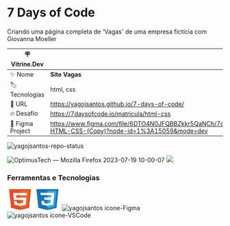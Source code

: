 # 7 Days of Code
 Criando uma página completa de 'Vagas' de uma empresa fictícia com Giovanna Moeller

| :placard: Vitrine.Dev |     |
| -------------  | --- |
| :sparkles: Nome        | **Site Vagas**
| :label: Tecnologias | html, css
| :rocket: URL |  https://yagojsantos.github.io/7-days-of-code/
| :fire: Desafio | https://7daysofcode.io/matricula/html-css
| :memo: Figma Project | https://www.figma.com/file/6DTO4N0JFQBBZkkr5QaNCh/7daysOfCode-HTML-CSS-(Copy)?node-id=1%3A15059&mode=dev

![yagojsantos-repo-status](https://img.shields.io/badge/Status-Concluído-lightgrey?style=for-the-badge&logo=headspace&logoColor=green&color=lightgrey)

![OptimusTech — Mozilla Firefox 2023-07-19 10-00-07](https://github.com/yagojsantos/7-days-of-code/assets/119305146/895a2ee6-c210-408f-8172-4fc1a5edd641)
<img width="0" src="https://github.com/yagojsantos/7-days-of-code/assets/119305146/895a2ee6-c210-408f-8172-4fc1a5edd641#vitrinedev">

### Ferramentas e Tecnologias
<div style="display:inline-block">
<img alt="yagojsantos ícone-HTML" height="50" width="60" src="https://raw.githubusercontent.com/devicons/devicon/master/icons/html5/html5-original.svg">
<img alt="yagojsantos ícone-CSS" height="50" width="60" src="https://raw.githubusercontent.com/devicons/devicon/master/icons/css3/css3-original.svg">
<img alt="yagojsantos ícone-Figma" height="50" width="60" src="https://cdn.jsdelivr.net/gh/devicons/devicon/icons/figma/figma-original.svg">
<img alt="yagojsantos ícone-VSCode" height="50" width="60" src="https://cdn.jsdelivr.net/gh/devicons/devicon/icons/vscode/vscode-original.svg">
</div>     
